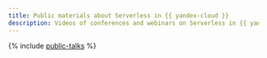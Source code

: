 ```yaml
---
title: Public materials about Serverless in {{ yandex-cloud }}
description: Videos of conferences and webinars on Serverless in {{ yandex-cloud }}.
---
```


{% include [public-talks](../_includes/functions/public-talks.md) %}
